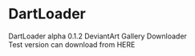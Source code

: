 # DartLoader
DartLoader alpha 0.1.2
DeviantArt Gallery Downloader <br />
Test version can download from HERE <br />
